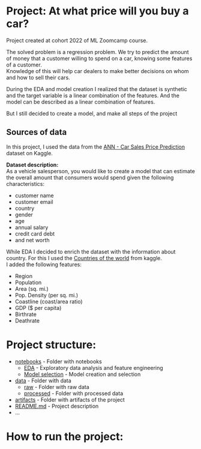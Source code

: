 # Project: At what price will you buy a car? 
Project created at cohort 2022 of ML Zoomcamp course.

The solved problem is a regression problem. We try to predict the amount of money that a customer willing to spend on a car, knowing some features of a customer.  
Knowledge of this will help car dealers to make better decisions on whom and how to sell their cars.

During the EDA and model creation I realized that the dataset is synthetic and the target variable is a linear combination of the features. And the model can be described as a linear combination of features.  

But I still decided to create a model, and make all steps of the project
## Sources of data
In this project, I used the data from the [ANN - Car Sales Price Prediction](https://www.kaggle.com/datasets/yashpaloswal/ann-car-sales-price-prediction) dataset on Kaggle.

**Dataset description:**  
As a vehicle salesperson, you would like to create a model that can estimate the overall amount that consumers would spend given the following characteristics:
- customer name
- customer email
- country
- gender
- age
- annual salary
- credit card debt
- and net worth

While EDA I decided to enrich the dataset with the information about country. For this I used the [Countries of the world](https://www.kaggle.com/datasets/fernandol/countries-of-the-world) from kaggle.  
I added the following features:
- Region
- Population
- Area (sq. mi.)
- Pop. Density (per sq. mi.)
- Coastline (coast/area ratio)
- GDP ($ per capita)
- Birthrate
- Deathrate

# Project structure:
- [notebooks](notebooks) - Folder with notebooks
  - [EDA](<notebooks/1. EDA.ipynb>) - Exploratory data analysis and feature engineering
  - [Model selection](<notebooks/3. Model selection.ipynb>) - Model creation and selection
- [data](data) - Folder with data
  - [raw](data/raw) - Folder with raw data
  - [processed](data/processed) - Folder with processed data
- [artifacts](artefacts) - Folder with artifacts of the project
- [README.md](README.md) - Project description
- ...

# How to run the project:

 
